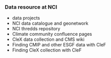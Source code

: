 ### Data resource at NCI
  * data projects
  * NCI data catalogue and geonetwork
  * NCI thredds repository
  * Climate community confluence pages
  * CleX data collection and CMS wiki
  * Finding CMIP and other ESGF data with CleF
  * Finding CleX collection with CleF 
  
